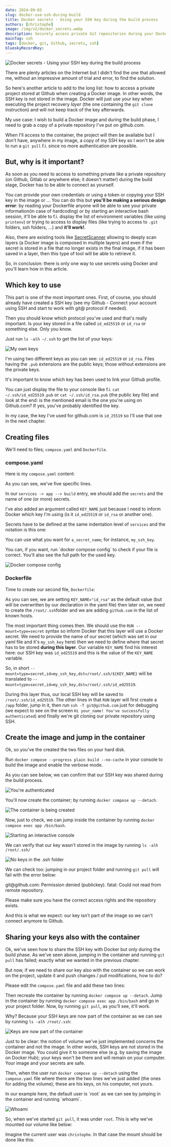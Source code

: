 ```yaml
---
date: 2024-09-03
slug: docker-use-ssh-during-build
title: Docker secrets - Using your SSH key during the build process
authors: [christophe]
image: /img/v2/docker_secrets.webp
description: Securely access private Git repositories during your Docker build using SSH keys and Docker secrets. Includes complete Dockerfile and compose.yaml examples to prevent secrets from being stored in your final image.
mainTag: ssh
tags: [docker, git, Github, secrets, ssh]
blueskyRecordKey:
---
```

![Docker secrets - Using your SSH key during the build process](/img/v2/docker_secrets.webp)

<!-- cspell:ignore keyscan -->

There are plenty articles on the Internet but I didn't find the one that allowed me, without an impressive amount of trial and error, to find the solution.

So here's another article to add to the long list: how to access a private project stored at Github when creating a Docker image. In other words, the SSH key is not stored in the image. Docker will just use your key when executing the project recovery *layer* (the one containing the `git clone` instruction) and will not keep track of the key afterwards.

<!-- truncate -->

My use case: I wish to build a Docker image and during the build phase, I need to grab a copy of a private repository I've put on github.com.

When I'll access to the container, the project will then be available but I don't have, anywhere in my image, a copy of my SSH key so I won't be able to run a `git pull` f.i. since no more authentication are possible.

## But, why is it important?

As soon as you need to access to something private like a private repository (on Github, Gitlab or anywhere else; it doesn't matter) during the build stage, Docker has to be able to connect as yourself.

You can provide your own credentials or using a token or copying your SSH key in the image or ... You can do this but **you'll be making a serious design error**: by reading your Dockerfile anyone will be able to see your private information(in case of hardcoding) or by starting an interactive bash session, it'll be able to f.i. display the list of environment variables (like using `printenv`) or trying to access to display files (like trying to access to `.git` folders, ssh folders, ...) and **it'll work!**.

Also, there are existing tools like [SecretScanner](https://github.com/deepfence/SecretScanner) allowing to deeply scan layers (a Docker image is composed in multiple layers) and even if the secret is stored in a file that no longer exists in the final image, if it has been saved in a layer, then this type of tool will be able to retrieve it.

<AlertBox variant="caution" title="">
So, in conclusion: there is only one way to use secrets using Docker and you'll learn how in this article.

</AlertBox>

## Which key to use

<AlertBox variant="caution" title="">
This part is one of the most important ones. First, of course, you should already have created a SSH key (see my <Link to="/blog/github-connect-using-ssh">Github - Connect your account using SSH and start to work with git@ protocol</Link> if needed).

Then you should know which protocol you've used and that's really important. Is your key stored in a file called `id_ed25519` or `id_rsa` or something else. Only you know.

Just run `ls -alh ~/.ssh` to get the list of your keys:

![My own keys](./images/ssh_keys.png)

I'm using two different keys as you can see: `id_ed25519` or `id_rsa`. Files having the `.pub` extensions are the public keys; those without extensions are the private keys.

</AlertBox>

It's important to know which key has been used to link your Github profile.

You can just display the file to your console like f.i. `cat ~/.ssh/id_ed25519.pub` or `cat ~/.ssh/id_rsa.pub` (the public key file) and look at the end: is the mentioned email is the one you're using on Github.com? If yes, you've probably identified the key.

In my case, the key I've used for github.com is `id_25519` so I'll use that one in the next chapter.

## Creating files

We'll need to files; `compose.yaml` and `Dockerfile`.

### compose.yaml

Here is my `compose.yaml` content:

<Snippet filename="compose.yaml" source="./files/compose.yaml" />

As you can see, we've five specific lines.

In our `services -> app --> build` entry, we should add the `secrets` and the name of one (or more) secrets.

I've also added an argument called `KEY_NAME` just because I need to inform Docker which key I'm using (is it `id_ed25519` or `id_rsa` or another one).

Secrets have to be defined at the same indentation level of `services` and the notation is this one:

<Snippet filename="compose.yaml" source="./files/compose.part2.yaml" />

You can use what you want for `a_secret_name`; for instance, `my_ssh_key`.

<AlertBox variant="info" title="docker compose config">
You can, if you want, run `docker compose config` to check if your file is correct. You'll also see the full path for the used key.

![Docker compose config](./images/config.png)

</AlertBox>

### Dockerfile

Time to create our second file, `Dockerfile`:

<Snippet filename="Dockerfile" source="./files/Dockerfile" />

<AlertBox variant="caution" title="Think to replace cavo789/my_private_repo.git and refers one of your repositories" />

As you can see, we are setting `KEY_NAME="id_rsa"` as the default value (but will be overwritten by our declaration in the yaml file) then later on, we need to create the `/root/.ssh`folder and we are adding `github.com` in the list of known hosts.

The most important thing comes then. We should use the `RUN --mount=type=secret` syntax so inform Docker that this layer will use a Docker secret. We need to provide the name of our secret (which was set in our yaml file and it's `my_ssh_key` here) then we need to define where that secret has to be stored **during this layer**. Our variable `KEY_NAME` find his interest here: our SSH key was `id_ed25519` and this is the value of the `KEY_NAME` variable.

So, in short `--mount=type=secret,id=my_ssh_key,dst=/root/.ssh/${KEY_NAME}` will be translated to `--mount=type=secret,id=my_ssh_key,dst=/root/.ssh/id_ed25519`.

During this layer thus, our local SSH key will be saved to `/root/.ssh/id_ed25519`. The other lines in that `RUN` layer will first create a `/app` folder, jump in it, then run `ssh -T git@github.com` just for debugging (we expect to see on the screen `Hi your_name! You've successfully authenticated`) and finally we're git cloning our private repository using SSH.

## Create the image and jump in the container

Ok, so you've the created the two files on your hard disk.

Run `docker compose --progress plain build --no-cache` in your console to build the image and enable the verbose mode.

As you can see below, we can confirm that our SSH key was shared during the build process.

![You're authenticated](./images/authenticated.png)

You'll now create the container; by running `docker compose up --detach`.

![The container is being created](./images/container_created.png)

Now, just to check, we can jump inside the container by running `docker compose exec app /bin/bash`.

![Starting an interactive console](./images/bash_session.png)

We can verify that our key wasn't stored in the image by running `ls -alh /root/.ssh/`

![No keys in the .ssh folder](./images/root_ssh_folder.png)

We can check too: jumping in our project folder and running `git pull` will fail with the error below:

<Terminal>
git@github.com: Permission denied (publickey).
fatal: Could not read from remote repository.

Please make sure you have the correct access rights
and the repository exists.
</Terminal>

And this is what we expect: our key isn't part of the image so we can't connect anymore to Github.

## Sharing your keys also with the container

Ok, we've seen how to share the SSH key with Docker but only during the build phase. As we've seen above, jumping in the container and running `git pull` has failed; exactly what we wanted in the previous chapter.

But now, if we need to share our key also with the container so we can work on the project, update it and push changes / pull modifications, how to do?

Please edit the `compose.yaml` file and add these two lines:

<Snippet filename="compose.yaml" source="./files/compose.part3.yaml" />

Then recreate the container by running `docker compose up --detach`. Jump in the container by running `docker compose exec app /bin/bash` and go in your project folder. Now, by running `git pull`, as you'll see, it'll work.

Why? Because your SSH keys are now part of the container as we can see by running `ls -alh /root/.ssh`:

![Keys are now part of the container](./images/container_ssh_keys.png)

<AlertBox variant="caution" title="Keys are not stored in the image even when you've shared them with the container">
Just to be clear: the notion of volume we've just implemented concerns the container and not the image. In other words, SSH keys are not stored in the Docker image. You could give it to someone else (e.g. by saving the image on Docker Hub); your keys won't be there and will remain on your computer. Your image and your secrets are safe.

Then, when the user run `docker compose up --detach` using the `compose.yaml` file where there are the two lines we've just added (the ones for adding the volume); these are his keys, on his computer, not yours.

</AlertBox>

<AlertBox variant="caution" title="Please take note of the running user in your container">
In our example here, the default user is `root` as we can see by jumping in the container and running `whoami`.

![Whoami](./images/whoami.png)

So, when we've started `git pull`, it was under `root`. This is why we've mounted our volume like below:

<Snippet filename="compose.yaml" source="./files/compose.part4.yaml" />

Imagine the current user was `christophe`. In that case the mount should be done like this:

<Snippet filename="compose.yaml" source="./files/compose.part5.yaml" />


</AlertBox>
